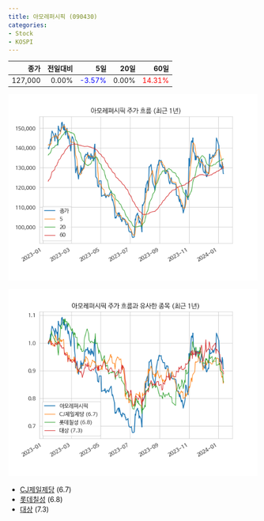 ```yaml
---
title: 아모레퍼시픽 (090430)
categories:
- Stock
- KOSPI
---
```


|종가|전일대비|5일|20일|60일|
|---:|-------:|--:|---:|---:|
|127,000|0.00%|<span style="color: blue">-3.57%</span>|0.00%|<span style="color: red">14.31%</span>|


<!-- more -->

![090430](/assets/images/stock/090430.png)

![090430](/assets/images/stock/090430_sim.png)

- [CJ제일제당](/097950/) (6.7)
- [롯데칠성](/005300/) (6.8)
- [대상](/001680/) (7.3)